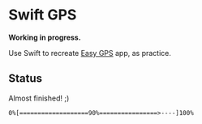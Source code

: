 Swift GPS
=========

**Working in progress.**

Use Swift to recreate [Easy GPS](https://github.com/venj/Easy-GPS) app, as practice.


Status
------

Almost finished! ;)

```
0%[===================90%================>----]100%
```
